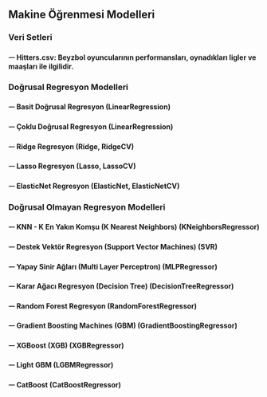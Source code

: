 ## Makine Öğrenmesi Modelleri
### Veri Setleri
#### ᅳ Hitters.csv: Beyzbol oyuncularının performansları, oynadıkları ligler ve maaşları ile ilgilidir.
### Doğrusal Regresyon Modelleri
#### ᅳ Basit Doğrusal Regresyon (LinearRegression)
#### ᅳ Çoklu Doğrusal Regresyon (LinearRegression)
#### ᅳ Ridge Regresyon (Ridge, RidgeCV)
#### ᅳ Lasso Regresyon (Lasso, LassoCV)
#### ᅳ ElasticNet Regresyon (ElasticNet, ElasticNetCV)
### Doğrusal Olmayan Regresyon Modelleri
#### ᅳ KNN - K En Yakın Komşu (K Nearest Neighbors) (KNeighborsRegressor)
#### ᅳ Destek Vektör Regresyon (Support Vector Machines) (SVR)
#### ᅳ Yapay Sinir Ağları (Multi Layer Perceptron) (MLPRegressor)
#### ᅳ Karar Ağacı Regresyon (Decision Tree) (DecisionTreeRegressor)
#### ᅳ Random Forest Regresyon (RandomForestRegressor)
#### ᅳ Gradient Boosting Machines (GBM) (GradientBoostingRegressor)
#### ᅳ XGBoost (XGB) (XGBRegressor)
#### ᅳ Light GBM (LGBMRegressor)
#### ᅳ CatBoost (CatBoostRegressor)
